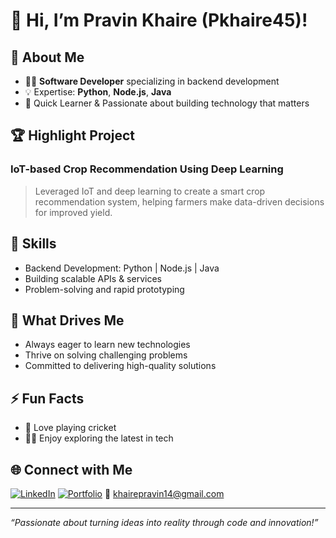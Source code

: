 # 👋 Hi, I’m Pravin Khaire (Pkhaire45)!

## 🚀 About Me
- 🧑‍💻 **Software Developer** specializing in backend development
- 💡 Expertise: **Python**, **Node.js**, **Java**
- 🌱 Quick Learner & Passionate about building technology that matters

## 🏆 Highlight Project
### IoT-based Crop Recommendation Using Deep Learning
> Leveraged IoT and deep learning to create a smart crop recommendation system, helping farmers make data-driven decisions for improved yield.

## 💼 Skills
- Backend Development: Python | Node.js | Java
- Building scalable APIs & services
- Problem-solving and rapid prototyping

## 🎯 What Drives Me
- Always eager to learn new technologies
- Thrive on solving challenging problems
- Committed to delivering high-quality solutions

## ⚡ Fun Facts
- 🏏 Love playing cricket
- 🧑‍💻 Enjoy exploring the latest in tech

## 🌐 Connect with Me
[![LinkedIn](https://img.shields.io/badge/LinkedIn-blue?logo=linkedin&logoColor=white)](https://www.linkedin.com/in/pravinkhaire/)
[![Portfolio](https://img.shields.io/badge/Portfolio-website-green)](https://pkhaire45.github.io/portfolio/)
📧 khairepravin14@gmail.com

---

*“Passionate about turning ideas into reality through code and innovation!”*
